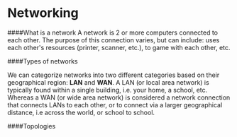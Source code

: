 # Networking

####What is a network
A network is 2 or more computers connected to each other.  The purpose of this connection varies, but can include: uses each other's resources (printer, scanner, etc.), to game with each other, etc.

####Types of networks

We can categorize networks into two different categories based on their geographical region: __LAN__ and __WAN__.  A LAN (or local area network) is typically found within a single building, i.e. your home, a school, etc.  Whereas a WAN (or wide area network) is considered a network connection that connects LANs to each other, or to connect via a larger geographical distance, i.e across the world, or school to school.

####Topologies





